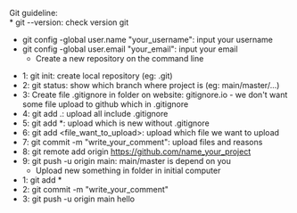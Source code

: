 Git guideline:  
	* git --version: check version git  
 * git config -global user.name "your_username": input your username
 * git config -global user.email "your_email": input your email  
 	* Create a new repository on the command line
 - 1: git init: create local repository (eg: .git)
 - 2: git status: show which branch where project is (eg: main/master/...)
 - 3: Create file .gitignore in folder on website: gitignore.io - we don't want some file upload to github which in .gitignore
 - 4: git add .: upload all include .gitignore
 - 5: git add *: upload which is new without .gitignore
 - 6: git add <file_want_to_upload>: upload which file we want to upload
 - 7: git commit -m "write_your_comment": upload files and reasons
 - 8: git remote add origin https://github.com/name_your_project
 - 9: git push -u origin main: main/master is depend on you  
	* Upload new something in folder in initial computer
 - 1: git add *
 - 2: git commit -m "write_your_comment"
 - 3: git push -u origin main
hello
